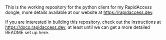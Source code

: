 This is the working repository for the python client for my RapidAccess dongle, more details available at our website at https://rapidaccess.dev.

If you are interested in building this repository, check out the instructions at https://docs.rapidaccess.dev, at least until we can get a more detailed README set up here.
